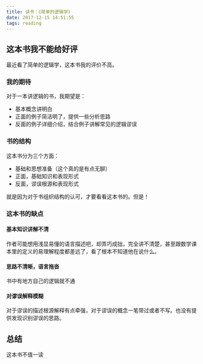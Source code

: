 ```yaml
---
title: 读书：《简单的逻辑学》
date: 2017-12-15 14:51:55
tags: reading
---
```


## 这本书我不能给好评
最近看了简单的逻辑学，这本书我的评价不高。
### 我的期待
对于一本讲逻辑的书，我期望是：
- 基本概念讲明白
- 正面的例子简洁明了，提供一些分析思路
- 反面的例子详细介绍，结合例子讲解常见的逻辑谬误

### 书的结构
这本书分为三个方面：
- 基础和思想准备（这个真的是有点无聊）
- 正面，基础知识和表现形式
- 反面，谬误根源和表现形式

就是因为对于书组织结构的认可，才要看看这本书的。但是！
### 这本书的缺点

#### 基本知识讲解不清
作者可能想用浅显易懂的语言描述吧，却弄巧成拙，完全讲不清楚，甚至跟数学课本里的定义的易理解程度都差远了，看了根本不知道他在说什么。

#### 思路不清晰，语言拖沓
书中有地方自己的逻辑就不通

#### 对谬误解释模糊
对于谬误的描述根源解释有点牵强，对于谬误的概念一笔带过或者不写。也没有提供发现识别谬误的思路。

## 总结
这本书不值一读

